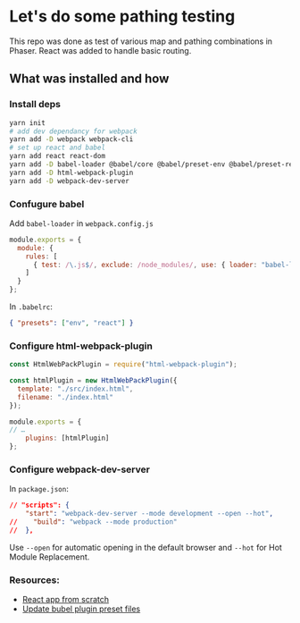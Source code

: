 # Let's do some pathing testing

This repo was done as test of various map and pathing combinations in Phaser. React was added to handle basic routing.

## What was installed and how

### Install deps

```sh
yarn init
# add dev dependancy for webpack
yarn add -D webpack webpack-cli
# set up react and babel
yarn add react react-dom
yarn add -D babel-loader @babel/core @babel/preset-env @babel/preset-react
yarn add -D html-webpack-plugin
yarn add -D webpack-dev-server
```
### Confugure babel

Add `babel-loader` in `webpack.config.js`

```js
module.exports = {
  module: {
    rules: [
      { test: /\.js$/, exclude: /node_modules/, use: { loader: "babel-loader" } }
    ]
  }
};
```

In `.babelrc`:

```json
{ "presets": ["env", "react"] }
```

### Configure html-webpack-plugin

```js
const HtmlWebPackPlugin = require("html-webpack-plugin");

const htmlPlugin = new HtmlWebPackPlugin({
  template: "./src/index.html",
  filename: "./index.html"
});

module.exports = {
// …
    plugins: [htmlPlugin]
};
```

### Configure webpack-dev-server

In `package.json`:

```json
// "scripts": {
    "start": "webpack-dev-server --mode development --open --hot",
//    "build": "webpack --mode production"
//  },
```

Use `--open` for automatic opening in the default browser and `--hot` for Hot Module Replacement.

### Resources:

- [React app from scratch](https://medium.freecodecamp.org/part-1-react-app-from-scratch-using-webpack-4-562b1d231e75)
- [Update bubel plugin preset files](https://stackoverflow.com/questions/47830273/babel-plugin-preset-files-are-not-allowed-to-export-objects-only-functions)
